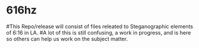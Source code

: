 # 616hz
#This Repo/release will consist of files releated to Steganographic elements of 6:16 in LA. 
#A lot of this is still confusing, a work in progress, and is here so others can help us work on the subject matter. 
